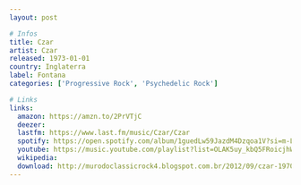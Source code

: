 ```yaml
---
layout: post

# Infos
title: Czar
artist: Czar
released: 1973-01-01
country: Inglaterra
label: Fontana
categories: ['Progressive Rock', 'Psychedelic Rock']

# Links
links:
  amazon: https://amzn.to/2PrVTjC
  deezer:
  lastfm: https://www.last.fm/music/Czar/Czar
  spotify: https://open.spotify.com/album/1guedLw59JazdM4Dzqoa1V?si=m-La7JoNSXa0ec8eUn2_8Q
  youtube: https://music.youtube.com/playlist?list=OLAK5uy_kbQ5FRoicjhWVJ8p0XmONHdgkyBX0M0wM
  wikipedia:
  download: http://murodoclassicrock4.blogspot.com.br/2012/09/czar-1970.html
---
```

